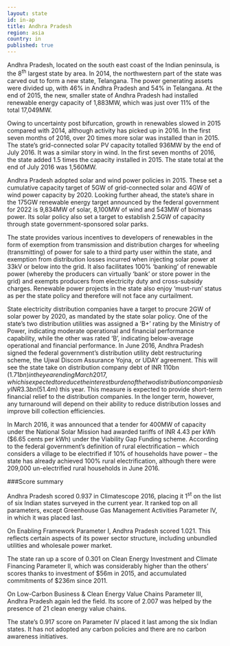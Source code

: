 ```yaml
---
layout: state
id: in-ap
title: Andhra Pradesh
region: asia
country: in
published: true
---
```

Andhra Pradesh, located on the south east coast of the Indian peninsula, is the 8<sup>th</sup> largest state by area. In 2014, the northwestern part of the state was carved out to form a new state, Telangana. The power generating assets were divided up, with 46% in Andhra Pradesh and 54% in Telangana. At the end of 2015, the new, smaller state of Andhra Pradesh had installed renewable energy capacity of 1,883MW, which was just over 11% of the total 17,049MW.

Owing to uncertainty post bifurcation, growth in renewables slowed in 2015 compared with 2014, although activity has picked up in 2016. In the first seven months of 2016, over 20 times more solar was installed than in 2015. The state’s grid-connected solar PV capacity totalled 936MW by the end of July 2016.
It was a similar story in wind. In the first seven months of 2016, the state added 1.5 times the capacity installed in 2015. The state total at the end of July 2016 was 1,560MW. 

Andhra Pradesh adopted solar and wind power policies in 2015. These set a cumulative capacity target of 5GW of grid-connected solar and 4GW of wind power capacity by 2020. Looking further ahead, the state’s share in the 175GW renewable energy target announced by the federal government for 2022 is 9,834MW of solar, 8,100MW of wind and 543MW of biomass power. Its solar policy also set a target to establish 2.5GW of capacity through state government-sponsored solar parks. 

The state provides various incentives to developers of renewables in the form of exemption from transmission and distribution charges for wheeling (transmitting) of power for sale to a third party user within the state, and exemption from distribution losses incurred when injecting solar power at 33kV or below into the grid. It also facilitates 100% ‘banking’ of renewable power (whereby the producers can virtually ‘bank’ or store power in the grid) and exempts producers from electricity duty and cross-subsidy charges. Renewable power projects in the state also enjoy ‘must-run’ status as per the state policy and therefore will not face any curtailment. 

State electricity distribution companies have a target to procure 2GW of solar power by 2020, as mandated by the state solar policy. One of the state’s two distribution utilities was assigned a ‘B+’ rating by the Ministry of Power, indicating moderate operational and financial performance capability, while the other was rated ‘B’, indicating below-average operational and financial performance.
In June 2016, Andhra Pradesh signed the federal government’s distribution utility debt restructuring scheme, the Ujwal Discom Assurance Yojna, or UDAY agreement. This will see the state take on distribution company debt of INR 110bn ($1.71bn) in the year ending March 2017, which is expected to reduce the interest burden of the two distribution companies by INR 3.3bn ($51.4m) this year. This measure is expected to provide short-term financial relief to the distribution companies. In the longer term, however, any turnaround will depend on their ability to reduce distribution losses and improve bill collection efficiencies.

In March 2016, it was announced that a tender for 400MW of capacity under the National Solar Mission had awarded tariffs of INR 4.43 per kWh ($6.65 cents per kWh) under the Viability Gap Funding scheme.
According to the federal government’s definition of rural electrification – which considers a village to be electrified if 10% of households have power – the state has already achieved 100% rural electrification, although there were 209,000 un-electrified rural households in June 2016. 


###Score summary

Andhra Pradesh scored 0.937 in Climatescope 2016, placing it 1<sup>st</sup> on the list of six Indian states surveyed in the current year. It ranked top on all parameters, except Greenhouse Gas Management Activities Parameter IV, in which it was placed last.
 
On Enabling Framework Parameter I, Andhra Pradesh scored 1.021. This reflects certain aspects of its power sector structure, including unbundled utilities and wholesale power market.

The state ran up a score of 0.301 on Clean Energy Investment and Climate Financing Parameter II, which was considerably higher than the others’ scores thanks to investment of $56m in 2015, and accumulated commitments of $236m since 2011. 

On Low-Carbon Business & Clean Energy Value Chains Parameter III, Andhra Pradesh again led the field. Its score of 2.007 was helped by the presence of 21 clean energy value chains. 

The state’s 0.917 score on Parameter IV placed it last among the six Indian states. It has not adopted any carbon policies and there are no carbon awareness initiatives.
